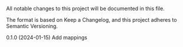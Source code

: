 All notable changes to this project will be documented in this file.

The format is based on Keep a Changelog, and this project adheres to Semantic Versioning.

0.1.0 (2024-01-15)
Add mappings